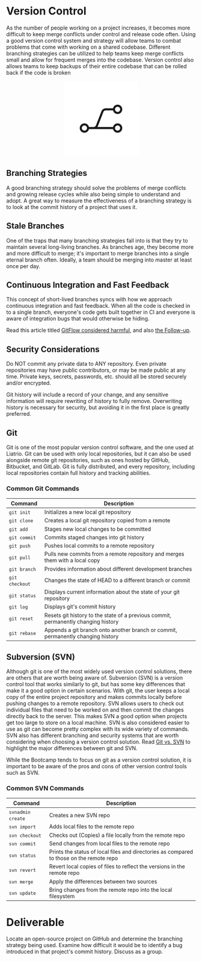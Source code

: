 # Version Control

As the number of people working on a project increases, it becomes more difficult to keep merge conflicts under control and release code often. Using a good version control system and strategy will allow teams to combat problems that come with working on a shared codebase. Different branching strategies can be utilized to help teams keep merge conflicts small and allow for frequent merges into the codebase. Version control also allows teams to keep backups of their entire codebase that can be rolled back if the code is broken


<center>

  ![](img3/git.svg ':size=125px')

</center>

## Branching Strategies

A good branching strategy should solve the problems of merge conflicts and growing release cycles while also being simple to understand and adopt. A great way to measure the effectiveness of a branching strategy is to look at the commit history of a project that uses it.

## Stale Branches

One of the traps that many branching strategies fall into is that they try to maintain several long-living branches. As branches age, they become more and more difficult to merge; it's important to merge branches into a single eternal branch often. Ideally, a team should be merging into master at least once per day.

## Continuous Integration and Fast Feedback

This concept of short-lived branches syncs with how we approach continuous integration and fast feedback. When all the code is checked in to a single branch, everyone's code gets built together in CI and everyone is aware of integration bugs that would otherwise be hiding.

Read this article titled [GitFlow considered harmful](http://endoflineblog.com/gitflow-considered-harmful), and also [the Follow-up](http://endoflineblog.com/follow-up-to-gitflow-considered-harmful).

## Security Considerations

Do NOT commit any private data to ANY repository. Even private repositories may
have public contributors, or may be made public at any time. Private keys,
secrets, passwords, etc. should all be stored securely and/or encrypted.

Git history will include a record of your change, and any sensitive information
will require rewriting of history to fully remove. Overwriting history is
necessary for security, but avoiding it in the first place is greatly
preferred.

## Git

Git is one of the most popular version control software, and the one used at
Liatrio. Git can be used with only local repositories, but it can also be
used alongside remote git repositories, such as ones hosted by GitHub,
Bitbucket, and GitLab. Git is fully distributed, and every repository,
including local repositories contain full history and tracking abilities.

### Common Git Commands

| Command        | Description                                                                                                    |
|----------------|----------------------------------------------------------------------------------------------------------------|
|   `git init`   | Initializes a new local git repository                                                                         |
|   `git clone`  | Creates a local git repository copied from a remote                                                            |
|    `git add`   | Stages new local changes to be committed                                                                       |
|  `git commit`  | Commits staged changes into git history                                                                        |
|   `git push`   | Pushes local commits to a remote repository                                                                    |
|   `git pull`   | Pulls new commits from a remote repository and merges them with a local copy                                   |
|  `git branch`  | Provides information about different development branches                                                      |
| `git checkout` | Changes the state of HEAD to a different branch or commit                                                      |
|  `git status`  | Displays current information about the state of your git repository                                            |
|    `git log`   | Displays git's commit history                                                                                  |
|   `git reset`  | Resets git history to the state of a previous commit, permanently changing history                             |
|  `git rebase`  | Appends a git branch onto another branch or commit, permanently changing history |

## Subversion (SVN)
Although git is one of the most widely used version control solutions, there are others that are worth being aware of. Subversion (SVN) is a version control tool that works similarly to git, but has some key differences that make it a good option in certain scenarios. With git, the user keeps a local copy of the entire project repository and makes commits locally before pushing changes to a remote repository. SVN allows users to check out individual files that need to be worked on and then commit the changes directly back to the server. This makes SVN a good option when projects get too large to store on a local machine. SVN is also considered easier to use as git can become pretty complex with its wide variety of commands. SVN also has different branching and security systems that are worth considering when choosing a version control solution. Read [Git vs. SVN](https://www.perforce.com/blog/vcs/git-vs-svn-what-difference) to highlight the major differences between git and SVN.

While the Bootcamp tends to focus on git as a version control solution, it is important to be aware of the pros and cons of other version control tools such as SVN.

### Common SVN Commands
| Command           | Description                                                                              |
|-------------------|------------------------------------------------------------------------------------------|
| `svnadmin create` | Creates a new SVN repo                                                                   |
| `svn import`      | Adds local files to the remote repo                                                      |
| `svn checkout`    | Checks out (Copies) a file locally from the remote repo                                  |
| `svn commit`      | Send changes from local files to the remote repo                                         |
| `svn status`      | Prints the status of local files and directories as compared to those on the remote repo |
| `svn revert`      | Revert local copies of files to reflect the versions in the remote repo                  |
| `svn merge`       | Apply the differences between two sources                                                |
| `svn update`      | Bring changes from the remote repo into the local filesystem                             |



# Deliverable

Locate an open-source project on GitHub and determine the branching strategy being used. Examine how difficult it would be to identify a bug introduced in that project's commit history. Discuss as a group.
